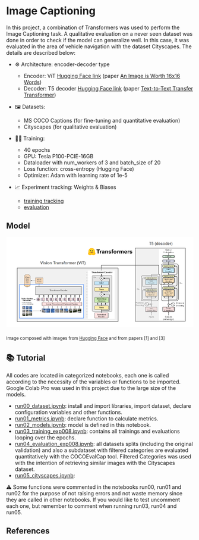 # Image Captioning

In this project, a combination of Transformers was used to perform the Image Captioning task. A qualitative evaluation on a never seen dataset was done in order to check if the model can generalize well. In  this case, it was evaluated in the area of vehicle navigation with the dataset Cityscapes. The details are described below:

- :gear: Architecture: encoder-decoder type
    - 	Encoder: ViT [Hugging Face link](https://huggingface.co/google/vit-base-patch16-224-in21k) (paper [An Image is Worth 16x16 Words](https://doi.org/10.48550/arXiv.2010.11929))
    - 	Decoder: T5 decoder [Hugging Face link](https://huggingface.co/t5-base) (paper [Text-to-Text Transfer Transformer](https://arxiv.org/abs/1910.10683))

- :framed_picture: Datasets:
    -   MS COCO Captions (for fine-tuning and quantitative evaluation)
    -   Cityscapes  (for qualitative evaluation)

- :weight_lifting_woman: Training:
    -   40 epochs
    -   GPU: Tesla P100-PCIE-16GB
    -   Dataloader with num_workers of 3 and batch_size of 20
    -   Loss function: cross-entropy (Hugging Face)
    -   Optimizer: Adam with learning rate of 1e-5
- :chart_with_upwards_trend: Experiment tracking: Weights & Biases 
    -   [training tracking](https://wandb.ai/larissa_santesso/ImageCaptioning_Project/runs/21xojhph?workspace=user-larissa_santesso)
    -   [evaluation](https://wandb.ai/larissa_santesso/ImageCaptioning_Project/runs/32mzuqkb?workspace=user-larissa_santesso)

## Model
![Screenshot](images/img1.png)

<sub> Image composed with images from [Hugging Face](https://huggingface.co/) and from papers [1] and [3] <sub>

## :books: Tutorial

All codes are located in categorized notebooks, each one is called according to the necessity of the variables or functions to be imported.  Google Colab Pro was used in this project due to the large size of the models.

-   [run00_dataset.ipynb](): install and import libraries, import dataset, declare configuration variables and other functions. 
-   [run01_metrics.ipynb](): declare function to calculate metrics.
-   [run02_models.ipynb](): model is defined in this notebook. 
-   [run03_training_exp008.ipynb](): contains all trainings and evaluations looping over the epochs. 
-   [run04_evaluation_exp008.ipynb](): all datasets splits (including the original validation) and also a subdataset with filtered categories are evaluated quantitatively with the COCOEvalCap tool. Filtered Categories was used with the intention of retrieving similar images with the Cityscapes dataset.
-   [run05_cityscapes.ipynb](): 

:warning: Some functions were commented in the notebooks run00, run01 and run02 for the purpose of not raising errors and not waste memory since they are called in other notebooks. If you would like to test uncomment each one, but remember to comment when running run03, run04 and run05.

## References

